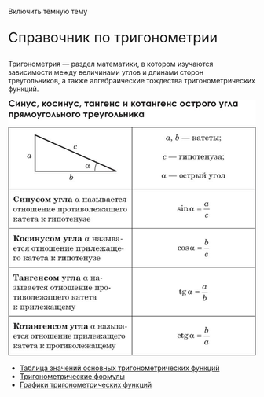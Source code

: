 <style type="text/css">
 .theme-dark {
  background: black;
  color: white;
}

.theme-light {
  background: white;
  color: black;
}
</style>
<body id="main">
<p id="select" onclick="darkLight()" style="cursor: help;">Включить тёмную тему</p>
<p style="font-size: 200%;"> Справочник по тригонометрии</p>
<p>Тригонометрия — раздел математики, в котором изучаются зависимости между величинами углов и длинами сторон треугольников, а также алгебраические тождества тригонометрических функций.</p>

 <p><img src="img/111.jpg"></p>
<ul>
<li class="masthead__menu-item"> <a href="https://cvtqwert.github.io/TrigoChit/page1.html">Таблица значений основных тригонометрических функций</a> </li>
<li class="masthead__menu-item">          <a href="https://cvtqwert.github.io/TrigoChit/page2.html">Тригонометрические формулы</a> </li>
 <li class="masthead__menu-item">         <a href="https://cvtqwert.github.io/TrigoChit/page3.html">Графики тригонометрических функций</a> </li>
        
</ul>

</body>
<script type="text/javascript" src="dark.js"></script>
